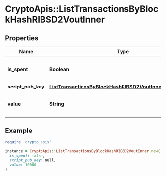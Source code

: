 # CryptoApis::ListTransactionsByBlockHashRIBSD2VoutInner

## Properties

| Name | Type | Description | Notes |
| ---- | ---- | ----------- | ----- |
| **is_spent** | **Boolean** | Defines whether the output is spent or not. |  |
| **script_pub_key** | [**ListTransactionsByBlockHashRIBSD2VoutInnerScriptPubKey**](ListTransactionsByBlockHashRIBSD2VoutInnerScriptPubKey.md) |  |  |
| **value** | **String** | Represents the sent/received amount. |  |

## Example

```ruby
require 'crypto_apis'

instance = CryptoApis::ListTransactionsByBlockHashRIBSD2VoutInner.new(
  is_spent: false,
  script_pub_key: null,
  value: 10000
)
```

